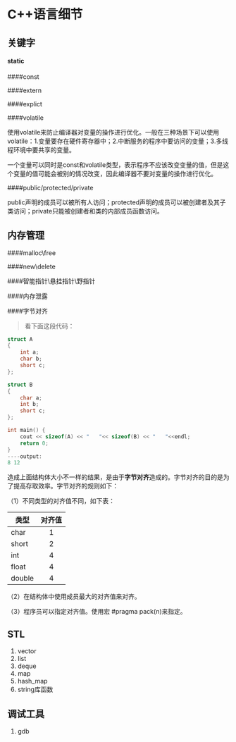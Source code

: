 # C++语言细节

## 关键字

#### static

####const

####extern

####explict

####volatile

使用volatile来防止编译器对变量的操作进行优化。一般在三种场景下可以使用volatile：1.变量要存在硬件寄存器中；2.中断服务的程序中要访问的变量；3.多线程环境中要共享的变量。

一个变量可以同时是const和volatile类型，表示程序不应该改变变量的值，但是这个变量的值可能会被别的情况改变，因此编译器不要对变量的操作进行优化。

####public/protected/private

public声明的成员可以被所有人访问；protected声明的成员可以被创建者及其子类访问；private只能被创建者和类的内部成员函数访问。

## 内存管理

####malloc\free

####new\delete

####智能指针\悬挂指针\野指针

####内存泄露

####字节对齐

>看下面这段代码：

```c++
struct A
{
    int a;
    char b;
    short c;
};

struct B
{
    char a;
    int b;
    short c;
};

int main() {
    cout << sizeof(A) << "   "<< sizeof(B) << "   "<<endl;
    return 0;
}
----output:
8 12

```

造成上面结构体大小不一样的结果，是由于**字节对齐**造成的。字节对齐的目的是为了提高存取效率。字节对齐的规则如下：

（1）不同类型的对齐值不同，如下表：

| 类型     | 对齐值     |
| -------- |:----------:|
| char     | 1      |
| short    | 2      |
| int      | 4      |
| float    | 4      |
| double   | 4      |

（2）在结构体中使用成员最大的对齐值来对齐。

（3）程序员可以指定对齐值。使用宏 #pragma pack(n)来指定。

## STL

 1. vector
 2. list
 3. deque
 4. map
 5. hash_map
 6. string库函数

## 调试工具

 1. gdb
